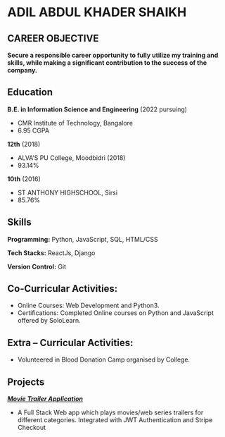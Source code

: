 ADIL ABDUL KHADER SHAIKH
========================

CAREER OBJECTIVE
----------------
**Secure a responsible career opportunity to fully utilize my training and skills, while making a significant contribution to the success of the company.**

Education
---------
**B.E. in Information Science and Engineering** (2022 pursuing)
- CMR Institute of Technology, Bangalore
- 6.95 CGPA

**12th** (2018)
- ALVA’S PU College, Moodbidri (2018)
- 93.14%
 
**10th** (2016)
- ST ANTHONY HIGHSCHOOL, Sirsi
- 85.76%

Skills
------
**Programming:** Python, JavaScript, SQL, HTML/CSS

**Tech Stacks:** ReactJs, Django

**Version Control:** Git

Co-Curricular Activities:
-------------------------
- Online Courses: Web Development and Python3.
- Certifications: Completed Online courses on Python and JavaScript offered by SoloLearn.

Extra – Curricular Activities:
------------------------------
- Volunteered in Blood Donation Camp organised by College.

Projects
--------
**[*Movie Trailer Application*](https://github.com/aadill365/Movie-Trailer-Application#welcome-page)**
- A Full Stack Web app which plays movies/web series trailers for different categories. Integrated with JWT Authentication and Stripe Checkout 
